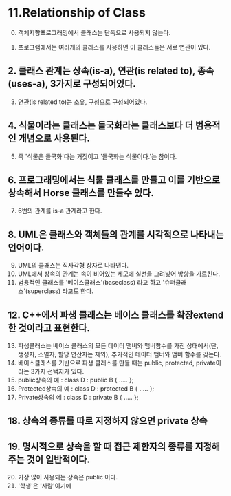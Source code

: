# 11.Relationship of Class

0. 객체지향프로그래밍에서 클래스는 단독으로 사용되지 않는다.

1. 프로그램에서는 여러개의 클래스를 사용하면 이 클래스들은 서로 연관이 있다.

## 2. 클래스 관계는 상속(is-a), 연관(is related to), 종속(uses-a), 3가지로 구성되어있다.

3. 연관(is related to)는 소유, 구성으로 구성되어있다.

## 4. 식물이라는 클래스는 들국화라는 클래스보다 더 범용적인 개념으로 사용된다.

5. 즉 '식물은 들국화'다는 거짓이고 '들국화는 식물이다.'는 참이다.
## 6. 프로그래밍에서는 식물 클래스를 만들고 이를 기반으로 상속해서 Horse 클래스를 만들수 있다.
7. 6번의 관계를 is-a 관계라고 한다.
## 8. UML은 클래스와 객체들의 관계를 시각적으로 나타내는 언어이다.
9. UML의 클래스는 직사각형 상자로 나타낸다.
10. UML에서 상속의 관계는 속이 비어있는 세모에 실선을 그려넣어 방향을 가르킨다.
11. 범용적인 클래스를 '베이스클래스'(baseclass) 라고 하고 '슈퍼클래스'(superclass) 라고도 한다.
## 12. C++에서 파생 클래스는 베이스 클래스를 확장extend한 것이라고 표현한다.
13. 파생클래스는 베이스 클래스의 모든 데이터 맴버와 맴버함수를 가진 상태에서(단, 생성자, 소멸자, 할당 연산자는 제외), 추가적인 데이터 맴버와 맴버 함수를 갖는다.
14. 배이스클래스를 기반으로 파생 클래스를 만들 때는 public, protected, private이라는 3가지 선택지가 있다.
15. public상속의 예 :  class D : public B { ..... };
16. Protected상속의 예 :  class D : protected B { ..... };
17. Private상속의 예 :  class D : private B { ..... };
## 18. 상속의 종류를 따로 지정하지 않으면 private 상속
## 19. 명시적으로 상속을 할 때 접근 제한자의 종류를 지정해주는 것이 일반적이다.
20. 가장 많이 사용되는 상속은 public 이다.
21. '학생'은 '사람'이기에 
